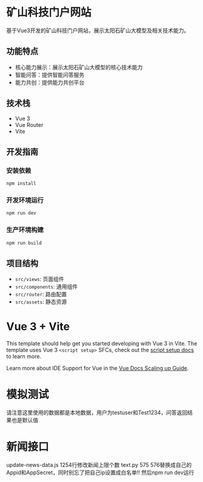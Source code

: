 # 矿山科技门户网站

基于Vue3开发的矿山科技门户网站，展示太阳石矿山大模型及相关技术能力。

## 功能特点

- 核心能力展示：展示太阳石矿山大模型的核心技术能力
- 智能问答：提供智能问答服务
- 能力共创：提供能力共创平台

## 技术栈

- Vue 3
- Vue Router
- Vite

## 开发指南

### 安装依赖

```bash
npm install
```

### 开发环境运行

```bash
npm run dev
```

### 生产环境构建

```bash
npm run build
```

## 项目结构

- `src/views`: 页面组件
- `src/components`: 通用组件
- `src/router`: 路由配置
- `src/assets`: 静态资源

# Vue 3 + Vite

This template should help get you started developing with Vue 3 in Vite. The template uses Vue 3 `<script setup>` SFCs, check out the [script setup docs](https://v3.vuejs.org/api/sfc-script-setup.html#sfc-script-setup) to learn more.

Learn more about IDE Support for Vue in the [Vue Docs Scaling up Guide](https://vuejs.org/guide/scaling-up/tooling.html#ide-support).

# 模拟测试
请注意这里使用的数据都是本地数据，用户为testuser和Test1234，问答返回结果也是默认值

# 新闻接口
update-news-data.js 1254行修改新闻上限个数
text.py 575 576替换成自己的Appid和AppSecret，同时别忘了把自己ip设置成白名单‼️
然后npm run dev运行